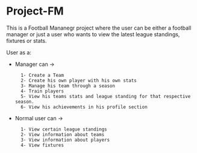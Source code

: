 # Project-FM

This is a Football Mananegr project where the user can be either a football manager or just a user who wants to view the latest league standings, fixtures or stats.

User as a: 
- Manager can -> 
                      
        1- Create a Team
        2- Create his own player with his own stats
        3- Manage his team through a season
        4- Train players
        5- View his teams stats and league standing for that respective season.
        6- View his achievements in his profile section

- Normal user can ->

        1- View certain league standings
        2- View information about teams
        3- View information about players
        4- View fixtures
